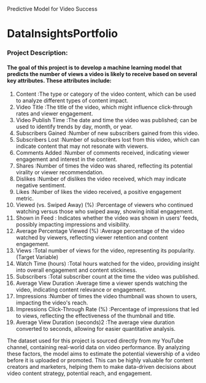 Predictive Model for Video Success
# DataInsightsPortfolio
### **Project Description:**
#### The goal of this project is to develop a machine learning model that predicts the number of views a video is likely to receive based on several key attributes. These attributes include:


1. Content :The type or category of the video content, which can be used to analyze different types of content impact.
2. Video Title	:The title of the video, which might influence click-through rates and viewer engagement.
3. Video Publish Time :The date and time the video was published; can be used to identify trends by day, month, or year.
4. Subscribers Gained	:Number of new subscribers gained from this video.
5. Subscribers Lost	:Number of subscribers lost from this video, which can indicate content that may not resonate with viewers.
6. Comments Added	:Number of comments received, indicating viewer engagement and interest in the content.
7. Shares	:Number of times the video was shared, reflecting its potential virality or viewer recommendation.
8. Dislikes	:Number of dislikes the video received, which may indicate negative sentiment.
9. Likes	:Number of likes the video received, a positive engagement metric.
10. Viewed (vs. Swiped Away) (%)	:Percentage of viewers who continued watching versus those who swiped away, showing initial engagement.
11. Shown in Feed	: Indicates whether the video was shown in users' feeds, possibly impacting impressions and visibility.
12. Average Percentage Viewed (%)	:Average percentage of the video watched by viewers, reflecting viewer retention and content engagement.
13. Views	:Total number of views for the video, representing its popularity.(Target Variable)
14. Watch Time (hours)	:Total hours watched for the video, providing insight into overall engagement and content stickiness.
15. Subscribers	:Total subscriber count at the time the video was published.
16. Average View Duration	:Average time a viewer spends watching the video, indicating content relevance or engagement.
17. Impressions	:Number of times the video thumbnail was shown to users, impacting the video's reach.
18. Impressions Click-Through Rate (%)	:Percentage of impressions that led to views, reflecting the effectiveness of the thumbnail and title.
19. Average View Duration (seconds)2	:The average view duration converted to seconds, allowing for easier quantitative analysis.

The dataset used for this project is sourced directly from my YouTube channel, containing real-world data on video performance. By analyzing these factors, the model aims to estimate the potential viewership of a video before it is uploaded or promoted. This can be highly valuable for content creators and marketers, helping them to make data-driven decisions about video content strategy, potential reach, and engagement.
